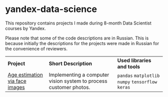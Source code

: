 # yandex-data-science
This repository contains projects I made during 8-month Data Scientist courses by Yandex. 

Please note that some of the code descriptions are in Russian. This is because initially the descriptions for the projects were made in Russian for the convenience of reviewers. 
<table>
    <tbody>
        <tr>
            <td>
                <strong>Project</strong>
            </td>
            <td>
                <strong>Short Description</strong>
            </td>
            <td>
                <strong>Used libraries and tools</strong>
            </td>
        </tr>
        <tr>
            <td>
                <a href="https://github.com/garneteclogite/yandex-data-science/blob/main/Age%20estimation%20via%20face%20images.ipynb">Age estimation via face images</a>
            </td>
            <td>
                Implementing a computer vision system to process customer photos.
            </td>
            <td>
                 <code>pandas</code> <code>matplotlib</code> <code>numpy</code> <code>tensorflow</code> <code>keras</code>
            </td>
        </tr>
    </tbody>
</table>
